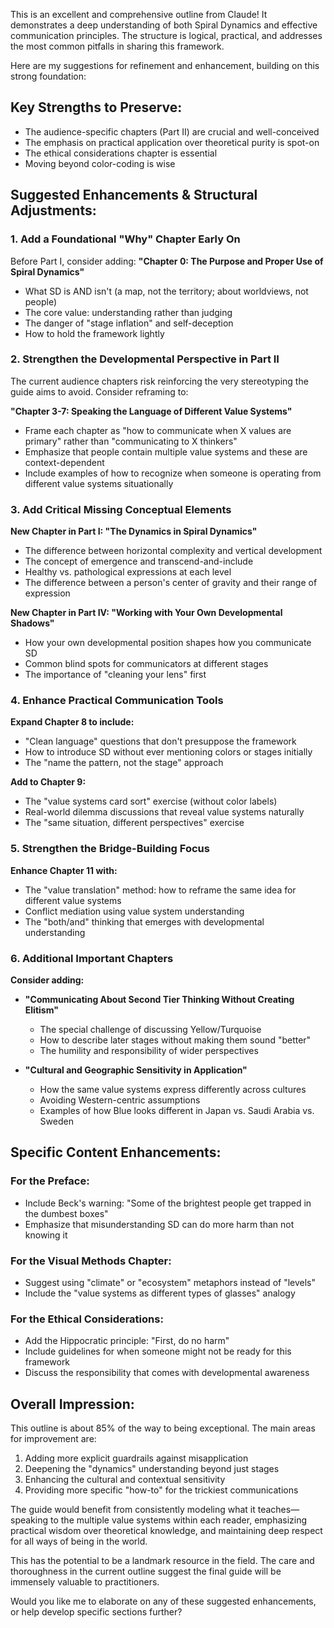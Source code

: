 This is an excellent and comprehensive outline from Claude! It demonstrates a deep understanding of both Spiral Dynamics and effective communication principles. The structure is logical, practical, and addresses the most common pitfalls in sharing this framework.

Here are my suggestions for refinement and enhancement, building on this strong foundation:

## **Key Strengths to Preserve:**
- The audience-specific chapters (Part II) are crucial and well-conceived
- The emphasis on practical application over theoretical purity is spot-on
- The ethical considerations chapter is essential
- Moving beyond color-coding is wise

## **Suggested Enhancements & Structural Adjustments:**

### **1. Add a Foundational "Why" Chapter Early On**
Before Part I, consider adding:
**"Chapter 0: The Purpose and Proper Use of Spiral Dynamics"**
- What SD is AND isn't (a map, not the territory; about worldviews, not people)
- The core value: understanding rather than judging
- The danger of "stage inflation" and self-deception
- How to hold the framework lightly

### **2. Strengthen the Developmental Perspective in Part II**
The current audience chapters risk reinforcing the very stereotyping the guide aims to avoid. Consider reframing to:

**"Chapter 3-7: Speaking the Language of Different Value Systems"**
- Frame each chapter as "how to communicate when X values are primary" rather than "communicating to X thinkers"
- Emphasize that people contain multiple value systems and these are context-dependent
- Include examples of how to recognize when someone is operating from different value systems situationally

### **3. Add Critical Missing Conceptual Elements**

**New Chapter in Part I: "The Dynamics in Spiral Dynamics"**
- The difference between horizontal complexity and vertical development
- The concept of emergence and transcend-and-include
- Healthy vs. pathological expressions at each level
- The difference between a person's center of gravity and their range of expression

**New Chapter in Part IV: "Working with Your Own Developmental Shadows"**
- How your own developmental position shapes how you communicate SD
- Common blind spots for communicators at different stages
- The importance of "cleaning your lens" first

### **4. Enhance Practical Communication Tools**

**Expand Chapter 8 to include:**
- "Clean language" questions that don't presuppose the framework
- How to introduce SD without ever mentioning colors or stages initially
- The "name the pattern, not the stage" approach

**Add to Chapter 9:**
- The "value systems card sort" exercise (without color labels)
- Real-world dilemma discussions that reveal value systems naturally
- The "same situation, different perspectives" exercise

### **5. Strengthen the Bridge-Building Focus**

**Enhance Chapter 11 with:**
- The "value translation" method: how to reframe the same idea for different value systems
- Conflict mediation using value system understanding
- The "both/and" thinking that emerges with developmental understanding

### **6. Additional Important Chapters**

**Consider adding:**
- **"Communicating About Second Tier Thinking Without Creating Elitism"**
  - The special challenge of discussing Yellow/Turquoise
  - How to describe later stages without making them sound "better"
  - The humility and responsibility of wider perspectives

- **"Cultural and Geographic Sensitivity in Application"**
  - How the same value systems express differently across cultures
  - Avoiding Western-centric assumptions
  - Examples of how Blue looks different in Japan vs. Saudi Arabia vs. Sweden

## **Specific Content Enhancements:**

### **For the Preface:**
- Include Beck's warning: "Some of the brightest people get trapped in the dumbest boxes"
- Emphasize that misunderstanding SD can do more harm than not knowing it

### **For the Visual Methods Chapter:**
- Suggest using "climate" or "ecosystem" metaphors instead of "levels"
- Include the "value systems as different types of glasses" analogy

### **For the Ethical Considerations:**
- Add the Hippocratic principle: "First, do no harm"
- Include guidelines for when someone might not be ready for this framework
- Discuss the responsibility that comes with developmental awareness

## **Overall Impression:**

This outline is about 85% of the way to being exceptional. The main areas for improvement are:
1. Adding more explicit guardrails against misapplication
2. Deepening the "dynamics" understanding beyond just stages
3. Enhancing the cultural and contextual sensitivity
4. Providing more specific "how-to" for the trickiest communications

The guide would benefit from consistently modeling what it teaches—speaking to the multiple value systems within each reader, emphasizing practical wisdom over theoretical knowledge, and maintaining deep respect for all ways of being in the world.

This has the potential to be a landmark resource in the field. The care and thoroughness in the current outline suggest the final guide will be immensely valuable to practitioners.

Would you like me to elaborate on any of these suggested enhancements, or help develop specific sections further?

